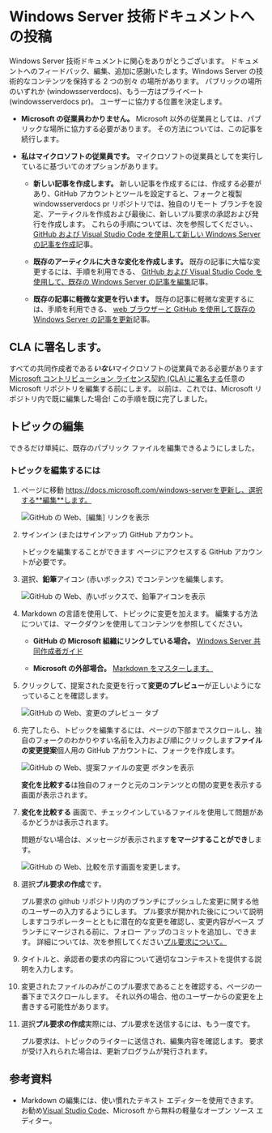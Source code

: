# <a name="contributing-to-windows-server-technical-documentation"></a>Windows Server 技術ドキュメントへの投稿

Windows Server 技術ドキュメントに関心をありがとうございます。 ドキュメントへのフィードバック、編集、追加に感謝いたします。Windows Server の技術的なコンテンツを保持する 2 つの別々 の場所があります。 パブリックの場所のいずれか (windowsserverdocs)、もう一方はプライベート (windowsserverdocs pr)。 ユーザーに協力する位置を決定します。

- **Microsoft の従業員わかりません。** Microsoft 以外の従業員としては、パブリックな場所に協力する必要があります。 その方法については、この記事を続行します。

- **私はマイクロソフトの従業員です。** マイクロソフトの従業員としてを実行しているに基づいてのオプションがあります。

    - **新しい記事を作成します。** 新しい記事を作成するには、作成する必要があり、GitHub アカウントとツールを設定すると、フォークと複製 windowsserverdocs pr リポジトリでは、独自のリモート ブランチを設定、アーティクルを作成および最後に、新しいプル要求の承認および発行を作成します。 これらの手順については、次を参照してください。、 [GitHub および Visual Studio Code を使用して新しい Windows Server の記事を作成](https://github.com/MicrosoftDocs/windowsserverdocs/blob/master/Contributor-guide/create-new-using-github.md)記事。

    - **既存のアーティクルに大きな変化を作成します。** 既存の記事に大幅な変更するには、手順を利用できる、 [GitHub および Visual Studio Code を使用して、既存の Windows Server の記事を編集](https://github.com/MicrosoftDocs/windowsserverdocs/blob/master/Contributor-guide/edit-existing-using-github.md)記事。

    - **既存の記事に軽微な変更を行います。** 既存の記事に軽微な変更するには、手順を利用できる、 [web ブラウザーと GitHub を使用して既存の Windows Server の記事を更新](https://github.com/MicrosoftDocs/windowsserverdocs/blob/master/Contributor-guide/github-browser-updates.md)記事。

## <a name="sign-a-cla"></a>CLA に署名します。

すべての共同作成者である***いない***マイクロソフトの従業員である必要があります[Microsoft コントリビューション ライセンス契約 (CLA) に署名する](https://cla.microsoft.com/)任意の Microsoft リポジトリを編集する前にします。 以前は、これでは、Microsoft リポジトリ内で既に編集した場合!
この手順を既に完了しました。

## <a name="editing-topics"></a>トピックの編集

できるだけ単純に、既存のパブリック ファイルを編集できるようにしました。

### <a name="to-edit-a-topic"></a>トピックを編集するには

1. ページに移動 https://docs.microsoft.com/windows-serverを更新し、選択する**編集**します。

    ![GitHub の Web、[編集] リンクを表示](media/contribute-link.png)

2. サインイン (またはサインアップ) GitHub アカウント。

    トピックを編集することができます ページにアクセスする GitHub アカウントが必要です。

3. 選択、**鉛筆**アイコン (赤いボックス) でコンテンツを編集します。

    ![GitHub の Web、赤いボックスで、鉛筆アイコンを表示](media/pencil-icon.png)

4. Markdown の言語を使用して、トピックに変更を加えます。 編集する方法については、マークダウンを使用してコンテンツを参照してください。

    - **GitHub の Microsoft 組織にリンクしている場合。** [Windows Server 共同作成者ガイド](https://github.com/MicrosoftDocs/windowsserverdocs-pr/tree/master/Contributor-guide)

    - **Microsoft の外部場合。** [Markdown をマスターします。](https://guides.github.com/features/mastering-markdown/)

5. クリックして、提案された変更を行って**変更のプレビュー**が正しいようになっていることを確認します。

    ![GitHub の Web、変更のプレビュー タブ](media/preview-changes.png)

6. 完了したら、トピックを編集するには、ページの下部までスクロールし、独自のフォークのわかりやすい名前を入力および順にクリックします**ファイルの変更提案**個人用の GitHub アカウントに、フォークを作成します。

    ![GitHub の Web、提案ファイルの変更 ボタンを表示](media/propose-file-change.png)

    **変化を比較する**は独自のフォークと元のコンテンツとの間の変更を表示する画面が表示されます。

7. **変化を比較する** 画面で、チェックインしているファイルを使用して問題があるかどうかは表示されます。

    問題がない場合は、メッセージが表示されます**をマージすることができ**します。

    ![GitHub の Web、比較を示す画面を変更します。](media/compare-changes.png)

8. 選択**プル要求の作成**です。

    プル要求の github リポジトリ内のブランチにプッシュした変更に関する他のユーザーの入力するようにします。 プル要求が開かれた後にについて説明しますコラボレーターとともに潜在的な変更を確認し、変更内容がベース ブランチにマージされる前に、フォロー アップのコミットを追加し、できます。 詳細については、次を参照してください[プル要求について。](https://help.github.com/articles/about-pull-requests)

9. タイトルと、承認者の要求の内容について適切なコンテキストを提供する説明を入力します。

10. 変更されたファイルのみがこのプル要求であることを確認する、ページの一番下までスクロールします。 それ以外の場合、他のユーザーからの変更を上書きする可能性があります。

11. 選択**プル要求の作成**実際には、プル要求を送信するには、もう一度です。

    プル要求は、トピックのライターに送信され、編集内容を確認します。 要求が受け入れられた場合は、更新プログラムが発行されます。

## <a name="resources"></a>参考資料

- Markdown の編集には、使い慣れたテキスト エディターを使用できます。 お勧め[Visual Studio Code](https://code.visualstudio.com/)、Microsoft から無料の軽量なオープン ソース エディター。